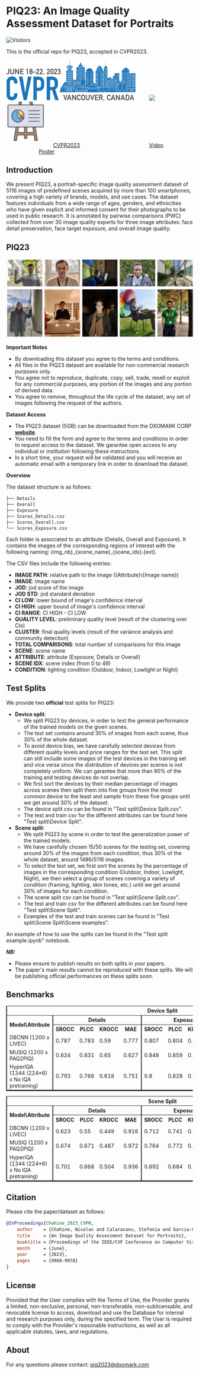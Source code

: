 # PIQ23: An Image Quality Assessment Dataset for Portraits

![Visitors](https://api.visitorbadge.io/api/visitors?path=https%3A%2F%2Fgithub.com%2FDXOMARK-Research%2FPIQ2023&label=VISITORS&countColor=%23f47373&labelStyle=upper)

This is the official repo for PIQ23, accepted in CVPR2023.

<img src=Imgs/CVRP%20Logo_2023%20Vancouvar_Color.png width='350'> &emsp;&emsp; <img src=Imgs/youtube.avif width='120'> &emsp;&emsp; <img src=Imgs/poster.png width='105'><br/>
&ensp;&emsp; &emsp;&emsp;&emsp;&emsp;&emsp; &emsp;&ensp;&ensp;[CVPR2023](https://openaccess.thecvf.com/content/CVPR2023/html/Chahine_An_Image_Quality_Assessment_Dataset_for_Portraits_CVPR_2023_paper.html)&ensp;&ensp; &ensp;&emsp; &emsp;&emsp;&emsp;&emsp;&emsp; &emsp;&emsp;&emsp;&ensp;&ensp;&ensp;&ensp;[Video](https://youtu.be/cvWjOWq5wnk)&ensp; &emsp;&emsp;&emsp;&emsp;&emsp; &emsp;[Poster](Imgs/CVPR_Poster_PIQ23.png)

## Introduction
We present PIQ23, a portrait-specific image quality assessment dataset of 5116 images of predefined scenes acquired by more than 100 smartphones, covering a high variety of brands, models, and use cases. The dataset features individuals from a wide range of ages, genders, and ethnicities who have given explicit and informed consent for their photographs to be used in public research. It is annotated by pairwise comparisons (PWC) collected from over 30 image quality experts for three image attributes: face detail preservation, face target exposure, and overall image quality.

## PIQ23

![thumb](Imgs/Thumbnail.png)

**Important Notes**
 - By downloading this dataset you agree to the terms and conditions.
 - All files in the PIQ23 dataset are available for non-commercial research purposes only.
 - You agree not to reproduce, duplicate, copy, sell, trade, resell or exploit for any commercial purposes, any portion of the images and any portion of derived data.
 - You agree to remove, throughout the life cycle of the dataset, any set of images following the request of the authors.

 **Dataset Access**
 - The PIQ23 dataset (5GB) can be downloaded from the DXOMARK CORP [**website**](https://corp.dxomark.com/data-base-piq23/).
 - You need to fill the form and agree to the terms and conditions in order to request access to the dataset. We garantee open access to any individual or institution following these instructions.
 - In a short time, your request will be validated and you will receive an automatic email with a temporary link in order to download the dataset.

 **Overview**

The dataset structure is as follows:  
```
├── Details 
├── Overall
├── Exposure
├── Scores_Details.csv
├── Scores_Overall.csv
└── Scores_Exposure.csv
```
Each folder is associated to an attribute (Details, Overall and Exposure). It contains the images of the corresponding regions of interest with the following naming: {img_nb}\_{scene_name}\_{scene_idx}.{ext}. 

The CSV files include the following entries: 
- **IMAGE PATH**: relative path to the image ({Attribute}\\{Image name})
- **IMAGE**: image name
- **JOD**: jod score of the image
- **JOD STD**: jod standard deviation
- **CI LOW**: lower bound of image's confidence interval
- **CI HIGH**: upper bound of image's confidence interval
- **CI RANGE**: CI HIGH - CI LOW
- **QUALITY LEVEL**: preliminary quality level (result of the clustering over CIs)
- **CLUSTER**: final quality levels (result of the variance analysis and community detection)
- **TOTAL COMPARISONS**: total number of comparisons for this image
- **SCENE**: scene name
- **ATTRIBUTE**: attribute (Exposure, Details or Overall)
- **SCENE IDX**: scene index (from 0 to 49)
- **CONDITION**: lighting condition (Outdoor, Indoor, Lowlight or Night)

## Test Splits
We provide two **official** test splits for PIQ23:
- **Device split**:
    - We split PIQ23 by devices, in order to test the general performance of the trained models on the given scenes.
    - The test set contains around 30% of images from each scene, thus 30% of the whole dataset. 
    - To avoid device bias, we have carefully selected devices from different quality levels and price ranges for the test set. This split can still include some images of the test devices in the training set and vice versa since the distribution of devices per scenes is not completely uniform. We can garantee that more than 90% of the training and testing devices do not overlap.
    - We first sort the devices by their median percentage of images across scenes then split them into five groups from the most common device to the least and sample from these five groups until we get around 30% of the dataset.
    - The device split csv can be found in "Test split\Device Split.csv".
    - The test and train csv for the different attributes can be found here "Test split\Device Split\".
- **Scene split**: 
    - We split PIQ23 by scene in order to test the generalization power of the trained models.
    - We have carefully chosen 15/50 scenes for the testing set, covering around 30% of the images from each condition, thus 30% of the whole dataset, around 1486/5116 images.
    - To select the test set, we first sort the scenes by the percentage of images in the corresponding condition (Outdoor, Indoor, Lowlight, Night), we then select a group of scenes covering a variety of condition (framing, lighting, skin tones, etc.) until we get around 30% of images for each condition.
    - The scene split csv can be found in "Test split\Scene Split.csv".
    - The test and train csv for the different attributes can be found here "Test split\Scene Split\".
    - Examples of the test and train scenes can be found in "Test split\Scene Split\Scene examples".

An example of how to use the splits can be found in the "Test split example.ipynb" notebook. 

***NB:*** 
- Please ensure to publish results on both splits in your papers.
- The paper's main results cannot be reproduced with these splits. We will be publishing official performances on these splits soon.

## Benchmarks
<!-- |Device Split | | | |
|:----|:----|:----|:----|
|Model\Attribute|Details|Exposure|Overall|
|DBCNN (1200 x LIVEC)|0.787|0.807|0.83|
|MUSIQ (1200 x PAQ2PIQ)|0.824|0.848|0.848|
|HyperIQA (1344 (224*6) x No IQA pretraining)  | 0.793   | 0.8    | 0.818    |

| Scene Split          |         |          |          |
|:----------------------|:---------|:----------|:----------|
| Model\Attribute      | Details | Exposure | Overall  |
| DBCNN (1200 x LIVEC) | 0.623   | 0.712    | 0.633    |
| MUSIQ (1200 x PAQ2PIQ)  | 0.674   | 0.764    | 0.736    |
| HyperIQA (1344 (224*6) x No IQA pretraining)  | 0.701   | 0.692    | 0.74    | -->
<table style="border-bottom:2px solid; border-left:2px solid; border-:2px solid">
  <tr>
    <th colspan="13">Device Split</th>
  </tr>
  <tr>
    <th rowspan="2" style="text-align:center;border-right:2px solid">Model\Attribute</th>
    <th colspan="4" style="text-align:center;border-right:2px solid">Details</th>
    <th colspan="4" style="text-align:center;border-right:2px solid">Exposure</th>
    <th colspan="4" style="text-align:center;border-right:2px solid">Overall</th>
  </tr>
  <tr>
    <th>SROCC</th>
    <th>PLCC</th>
    <th>KROCC </th>
    <th style="border-right:2px solid">MAE</th>
    <th>SROCC</th>
    <th>PLCC</th>
    <th>KROCC </th>
    <th style="border-right:2px solid">MAE</th>
    <th>SROCC</th>
    <th>PLCC</th>
    <th>KROCC </th>
    <th style="border-right:2px solid">MAE</th>
  </tr>
  <tr>
    <td style="border-right:2px solid">DBCNN (1200 x LIVEC)</td>
    <td>0.787</td>
    <td>0.783</td>
    <td>0.59</td>
    <td style="border-right:2px solid">0.777</td>
    <td>0.807</td>
    <td>0.804</td>
    <td>0.611</td>
    <td style="border-right:2px solid">0.704</td>
    <td>0.83</td>
    <td>0.824</td>
    <td>0.653</td>
    <td style="border-right:2px solid">0.656</td>
  </tr>
  <tr>
    <td style="border-right:2px solid">MUSIQ (1200 x PAQ2PIQ)</td>
    <td>0.824</td>
    <td>0.831</td>
    <td>0.65</td>
    <td style="border-right:2px solid">0.627</td>
    <td>0.848</td>
    <td>0.859</td>
    <td>0.671</td>
    <td style="border-right:2px solid">0.585</td>
    <td>0.848</td>
    <td>0.837</td>
    <td>0.65</td>
    <td style="border-right:2px solid">0.626</td>
  </tr>
  <tr>
    <td style="border-right:2px solid">HyperIQA (1344 (224*6) x No IQA pretraining)</td>
    <td>0.793</td>
    <td>0.766</td>
    <td>0.618</td>
    <td style="border-right:2px solid">0.751</td>
    <td >0.8</td>
    <td>0.828</td>
    <td>0.636</td>
    <td style="border-right:2px solid">0.721</td>
    <td>0.818</td>
    <td>0.825</td>
    <td>0.66</td>
    <td style="border-right:2px solid">0.612</td>
  </tr>
</table>


<table style="border-bottom:2px solid; border-left:2px solid; border-:2px solid">
  <tr>
    <th colspan="13">Scene Split</th>
  </tr>
  <tr>
    <th rowspan="2" style="text-align:center;border-right:2px solid">Model\Attribute</th>
    <th colspan="4" style="text-align:center;border-right:2px solid">Details</th>
    <th colspan="4" style="text-align:center;border-right:2px solid">Exposure</th>
    <th colspan="4" style="text-align:center;border-right:2px solid">Overall</th>
  </tr>
  <tr>
    <th>SROCC</th>
    <th>PLCC</th>
    <th>KROCC </th>
    <th style="border-right:2px solid">MAE</th>
    <th>SROCC</th>
    <th>PLCC</th>
    <th>KROCC </th>
    <th style="border-right:2px solid">MAE</th>
    <th>SROCC</th>
    <th>PLCC</th>
    <th>KROCC </th>
    <th style="border-right:2px solid">MAE</th>
  </tr>
  <tr>
    <td style="border-right:2px solid">DBCNN (1200 x LIVEC)</td>
    <td>0.623</td>
    <td>0.55</td>
    <td>0.449</td>
    <td style="border-right:2px solid">0.916</td>
    <td>0.712</td>
    <td>0.741</td>
    <td>0.528</td>
    <td style="border-right:2px solid">0.863</td>
    <td>0.633</td>
    <td>0.621</td>
    <td>0.446</td>
    <td style="border-right:2px solid">1.173</td>
  </tr>
  <tr>
    <td style="border-right:2px solid">MUSIQ (1200 x PAQ2PIQ)</td>
    <td>0.674</td>
    <td>0.671</td>
    <td>0.487</td>
    <td style="border-right:2px solid">0.972</td>
    <td>0.764</td>
    <td>0.772</td>
    <td>0.569</td>
    <td style="border-right:2px solid">0.87</td>
    <td>0.736</td>
    <td>0.759 </td>
    <td>0.549 </td>
    <td style="border-right:2px solid">0.956 </td>
  </tr>
  <tr>
    <td style="border-right:2px solid">HyperIQA (1344 (224*6) x No IQA pretraining)</td>
    <td>0.701</td>
    <td>0.668</td>
    <td>0.504</td>
    <td style="border-right:2px solid">0.936</td>
    <td>0.692</td>
    <td>0.684</td>
    <td>0.498</td>
    <td style="border-right:2px solid">0.863</td>
    <td>0.74</td>
    <td>0.736</td>
    <td>0.55</td>
    <td style="border-right:2px solid">0.989</td>
  </tr>
</table>



## Citation
Please cite the paper/dataset as follows:
```bibtex
@InProceedings{Chahine_2023_CVPR,
    author    = {Chahine, Nicolas and Calarasanu, Stefania and Garcia-Civiero, Davide and Cayla, Th\'eo and Ferradans, Sira and Ponce, Jean},
    title     = {An Image Quality Assessment Dataset for Portraits},
    booktitle = {Proceedings of the IEEE/CVF Conference on Computer Vision and Pattern Recognition (CVPR)},
    month     = {June},
    year      = {2023},
    pages     = {9968-9978}
}

```
## License
Provided that the User complies with the Terms of Use, the Provider grants a limited, non-exclusive, personal, non-transferable, non-sublicensable, and revocable license to access, download and use the Database for internal and research purposes only, during the specified term. The User is required to comply with the Provider's reasonable instructions, as well as all applicable statutes, laws, and regulations.

## About
For any questions please contact: piq2023@dxomark.com


